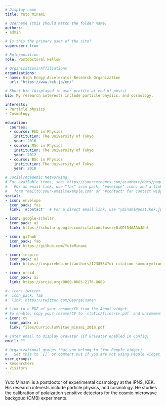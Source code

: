 ```yaml
---
# Display name
title: Yuto Minami

# Username (this should match the folder name)
authors:
- admin

# Is this the primary user of the site?
superuser: true

# Role/position
role: Postdoctoral Fellow

# Organizations/Affiliations
organizations:
- name: High Enegy Accelerator Research Organization
  url: "https://www.kek.jp/en/"

# Short bio (displayed in user profile at end of posts)
bio: My research interests include particle physics, and cosmology.

interests:
- Particle physics
- Cosmology

education:
  courses:
  - course: PhD in Physics
    institution: The University of Tokyo
    year: 2016
  - course: MSc in Physics
    institution: The University of Tokyo
    year: 2012
  - course: BSc in Physics
    institution: The University of Tokyo
    year: 2010

# Social/Academic Networking
# For available icons, see: https://sourcethemes.com/academic/docs/page-builder/#icons
#   For an email link, use "fas" icon pack, "envelope" icon, and a link in the
#   form "mailto:your-email@example.com" or "#contact" for contact widget.
social:
- icon: envelope
  icon_pack: fas
  link: '#contact'  # For a direct email link, use "yminami@post.kek.jp".

- icon: google-scholar
  icon_pack: ai
  link: https://scholar.google.com/citations?user=0iQDl54AAAAJ&hl

- icon: github
  icon_pack: fab
  link: https://github.com/YutoMinami

- icon: inspire
  icon_pack: ai
  link: https://inspirehep.net/authors/1238534?ui-citation-summary=true

- icon: orcid
  icon_pack: ai
  link: https://orcid.org/0000-0003-2176-8089

#- icon: twitter
#  icon_pack: fab
#  link: https://twitter.com/GeorgeCushen

# Link to a PDF of your resume/CV from the About widget.
# To enable, copy your resume/CV to `static/files/cv.pdf` and uncomment the lines below.
- icon: cv
  icon_pack: ai
  link: files/CurriculumVitae_minami_2018.pdf

# Enter email to display Gravatar (if Gravatar enabled in Config)
email: ""

# Organizational groups that you belong to (for People widget)
#   Set this to `[]` or comment out if you are not using People widget.
user_groups:
- Researchers
- Visitors
---
```


Yuto Minami is a postdoctor of experimental cosmology at the IPNS, KEK. His research interests include particle physics, and cosmology. He studies the calibration of polaization sensitive detectors for the cosmic microwave backgoud (CMB) experiments.
